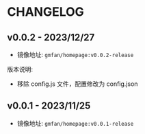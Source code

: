# CHANGELOG

## v0.0.2 - 2023/12/27

- 镜像地址: `gmfan/homepage:v0.0.2-release`

版本说明:
- 移除 config.js 文件，配置修改为 config.json

## v0.0.1 - 2023/11/25

- 镜像地址: `gmfan/homepage:v0.0.1-release`
